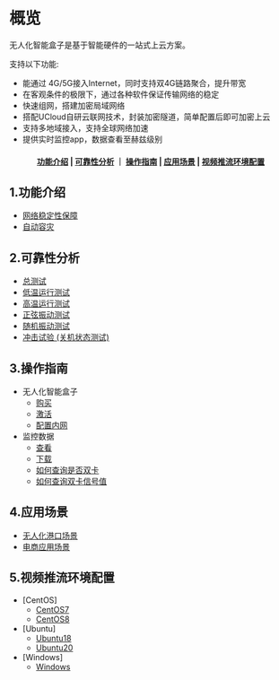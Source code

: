 <!--
 * @Descripttion: 
 * @version: 
 * @Author: irene.wang
 * @Date: 2021-11-17 14:47:20
 * @LastEditors: irene.wang
 * @LastEditTime: 2021-11-19 09:49:15
-->
# 概览

无人化智能盒子是基于智能硬件的一站式上云方案。

支持以下功能:

- 能通过 4G/5G接入Internet，同时支持双4G链路聚合，提升带宽
- 在客观条件的极限下，通过各种软件保证传输网络的稳定
- 快速组网，搭建加密局域网络
- 搭配UCloud自研云联网技术，封装加密隧道，简单配置后即可加密上云
- 支持多地域接入，支持全球网络加速
- 提供实时监控app，数据查看至赫兹级别


#### <center>[ 功能介绍](#1功能介绍)   |   [可靠性分析](#可靠性分析)   ｜    [操作指南](#3操作指南)  |     [应用场景](#4应用场景)  |     [视频推流环境配置](#5视频推流环境配置) </center>



## 1.功能介绍

* [网络稳定性保障](/UBox/function/stability.md)
* [自动容灾](/UBox/function/recovery.md)

## 2.可靠性分析

* [总测试](UBox/reliabilitytest/overview.md) 
* [低温运行测试](/UBox/reliabilitytest/lowtemp.md)
* [高温运行测试](/UBox/reliabilitytest/hightemp.md)
* [正弦振动测试](/UBox/reliabilitytest/sinevibration.md)
* [随机振动测试](/UBox/reliabilitytest/randomvibration.md)
* [冲击试验 (关机状态测试)](/UBox/reliabilitytest/impacttest.md)


## 3.操作指南

* 无人化智能盒子  
     * [购买](/UBox/guide/buy)
     * [激活](/UBox/guide/activate)
     * [配置内网](/UBox/guide/LAN.md)
* 监控数据
    * [查看]( /UBox/guide/check)
     * [下载](/UBox/guide/download)
     * [如何查询是否双卡](/UBox/guide/dual-sim.md)
     * [如何查询双卡信号值](/UBox/guide/signal.md)

## 4.应用场景

* [无人化港口场景](/UBox/strategy/port.md)
* [电商应用场景](/UBox/strategy/ecommerce.md)


## 5.视频推流环境配置

* [CentOS]
    * [CentOS7](/UBox/config/CentOS7.md)
    * [CentOS8](/UBox/config/CentOS8.md)
* [Ubuntu]
    * [Ubuntu18](/UBox/config/Ubuntu18.md)
    * [Ubuntu20](/UBox/config/Ubuntu20.md)
* [Windows]
    * [Windows](/UBox/config/Windows.md)
